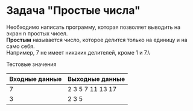 # Задача "Простые числа"

Необходимо написать программу, которая позволяет выводить на экран n простых чисел.\
**Простым** называется число, которое делится только на единицу и на само себя.\
Например, 7 не имеет никаких делителей, кроме 1 и 7.\

Тестовые значения
<table class="docutils align-default">
    <thead>
        <tr class="row-odd">
            <th class="head">Входные данные</th>
            <th class="head">Выходные данные</th>
        </tr>
    </thead>
    <tbody>
        <tr class="row-even"><td>7</td><td>2 3 5 7 11 13 17</td></tr>
        <tr class="row-even"><td>3</td><td>2 3 5</td></tr>
    </tbody>
</table>